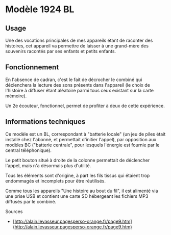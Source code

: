 # Modèle 1924 BL

## Usage
Une des vocations principales de mes appareils étant de raconter des histoires, cet appareil va permettre de laisser à une grand-mère des souvenirs racontés par ses enfants et petits enfants.

## Fonctionnement
En l'absence de cadran, c'est le fait de décrocher le combiné qui déclenchera la lecture des sons présents dans l'appareil (le choix de l'histoire à diffuser étant aléatoire parmi tous ceux existant sur la carte mémoire).

Un 2e écouteur, fonctionnel, permet de profiter à deux de cette expérience.

## Informations techniques

Ce modèle est un BL, correspondant à "batterie locale" (un jeu de piles était installé chez l'abonné, et permettait d'initier l'appel), par opposition aux modèles BC ("batterie centrale", pour lesquels l'énergie est fournie par le central téléphonique).

Le petit bouton situé à droite de la colonne permettait de déclencher l'appel, mais n'a désormais plus d'utilité.

Tous les éléments sont d'origine, à part les fils tissus qui étaient trop endommagés et incomplets pour être réutilisés.

Comme tous les appareils "Une histoire au bout du fil", il est alimenté via une prise USB et contient une carte SD hébergeant les fichiers MP3 diffusés par le combiné.

Sources
- [http://alain.levasseur.pagesperso-orange.fr/page9.htm](http://alain.levasseur.pagesperso-orange.fr/page9.htm)
